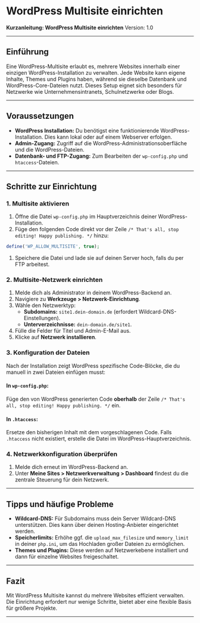 # WordPress Multisite einrichten

**Kurzanleitung: WordPress Multisite einrichten**
Version: 1.0

------

## Einführung

Eine WordPress-Multisite erlaubt es, mehrere Websites innerhalb einer einzigen WordPress-Installation zu verwalten. Jede Website kann eigene Inhalte, Themes und Plugins haben, während sie dieselbe Datenbank und WordPress-Core-Dateien nutzt. Dieses Setup eignet sich besonders für Netzwerke wie Unternehmensintranets, Schulnetzwerke oder Blogs.

------

## Voraussetzungen

- **WordPress Installation:** Du benötigst eine funktionierende WordPress-Installation. Dies kann lokal oder auf einem Webserver erfolgen.
- **Admin-Zugang:** Zugriff auf die WordPress-Administrationsoberfläche und die WordPress-Dateien.
- **Datenbank- und FTP-Zugang:** Zum Bearbeiten der `wp-config.php` und `htaccess`-Dateien.

------

## Schritte zur Einrichtung

### 1. Multisite aktivieren

1. Öffne die Datei `wp-config.php` im Hauptverzeichnis deiner WordPress-Installation.
2. Füge den folgenden Code direkt vor der Zeile `/* That's all, stop editing! Happy publishing. */` hinzu:

```php
define('WP_ALLOW_MULTISITE', true);
```

1. Speichere die Datei und lade sie auf deinen Server hoch, falls du per FTP arbeitest.

### 2. Multisite-Netzwerk einrichten

1. Melde dich als Administrator in deinem WordPress-Backend an.
2. Navigiere zu **Werkzeuge > Netzwerk-Einrichtung**.
3. Wähle den Netzwerktyp:
   - **Subdomains:** `site1.dein-domain.de` (erfordert Wildcard-DNS-Einstellungen).
   - **Unterverzeichnisse:** `dein-domain.de/site1`.
4. Fülle die Felder für Titel und Admin-E-Mail aus.
5. Klicke auf **Netzwerk installieren**.

### 3. Konfiguration der Dateien

Nach der Installation zeigt WordPress spezifische Code-Blöcke, die du manuell in zwei Dateien einfügen musst:

#### In `wp-config.php`:

Füge den von WordPress generierten Code **oberhalb** der Zeile `/* That's all, stop editing! Happy publishing. */` ein.

#### In `.htaccess`:

Ersetze den bisherigen Inhalt mit dem vorgeschlagenen Code. Falls `.htaccess` nicht existiert, erstelle die Datei im WordPress-Hauptverzeichnis.

### 4. Netzwerkkonfiguration überprüfen

1. Melde dich erneut im WordPress-Backend an.
2. Unter **Meine Sites > Netzwerkverwaltung > Dashboard** findest du die zentrale Steuerung für dein Netzwerk.

------

## Tipps und häufige Probleme

- **Wildcard-DNS:** Für Subdomains muss dein Server Wildcard-DNS unterstützen. Dies kann über deinen Hosting-Anbieter eingerichtet werden.
- **Speicherlimits:** Erhöhe ggf. die `upload_max_filesize` und `memory_limit` in deiner `php.ini`, um das Hochladen großer Dateien zu ermöglichen.
- **Themes und Plugins:** Diese werden auf Netzwerkebene installiert und dann für einzelne Websites freigeschaltet.

------

## Fazit

Mit WordPress Multisite kannst du mehrere Websites effizient verwalten. Die Einrichtung erfordert nur wenige Schritte, bietet aber eine flexible Basis für größere Projekte.

------

